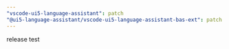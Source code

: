 ```yaml
---
"vscode-ui5-language-assistant": patch
"@ui5-language-assistant/vscode-ui5-language-assistant-bas-ext": patch
---
```


release test
